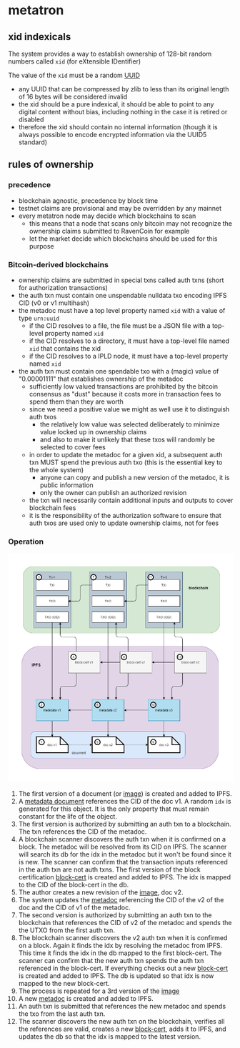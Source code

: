 # metatron


## xid indexicals

The system provides a way to establish ownership of 128-bit random numbers called `xid` (for eXtensible IDentifier)

The value of the `xid` must be a random [UUID](https://en.wikipedia.org/wiki/Universally_unique_identifier)
- any UUID that can be compressed by zlib to less than its original length of 16 bytes will be considered invalid
- the xid should be a pure indexical, it should be able to point to any digital content without bias, including nothing in the case it is retired or disabled
- therefore the xid should contain no internal information (though it is always possible to encode encrypted information via the UUID5 standard)

## rules of ownership 

### precedence

- blockchain agnostic, precedence by block time
- testnet claims are provisional and may be overridden by any mainnet
- every metatron node may decide which blockchains to scan
    - this means that a node that scans only bitcoin may not recognize the ownership claims submitted to RavenCoin for example
    - let the market decide which blockchains should be used for this purpose
### Bitcoin-derived blockchains
- ownership claims are submitted in special txns called auth txns (short for authorization transactions)
- the auth txn must contain one unspendable nulldata txo encoding IPFS CID (v0 or v1 multihash)
- the metadoc must have a top level property named `xid` with a value of type `urn:uuid` 
    - if the CID resolves to a file, the file must be a JSON file with a top-level property named `xid`
    - if the CID resolves to a directory, it must have a top-level file named `xid` that contains the xid
    - if the CID resolves to a IPLD node, it must have a top-level property named `xid`
- the auth txn must contain one spendable txo with a (magic) value of "0.00001111" that establishes ownership of the metadoc
    - sufficiently low valued transactions are prohibited by the bitcoin consensus as "dust" because it costs more in transaction fees to spend them than they are worth
    - since we need a positive value we might as well use it to distinguish auth txos
        - the relatively low value was selected deliberately to minimize value locked up in ownership claims
        - and also to make it unlikely that these txos will randomly be selected to cover fees
    - in order to update the metadoc for a given xid, a subsequent auth txn MUST spend the previous auth txo (this is the essential key to the whole system)
        - anyone can copy and publish a new version of the metadoc, it is public information
        - only the owner can publish an authorized revision
    - the txn will necessarily contain additional inputs and outputs to cover blockchain fees
    - it is the responsibility of the authorization software to ensure that auth txos are used only to update ownership claims, not for fees

### Operation

![](diagrams/verified-versions-v4.png)

1. The first version of a document (or [image](diagrams/verified-versions-v1.png)) is created and added to IPFS. 
2. A [metadata document](meta-v0.json) references the CID of the doc v1. A random `idx` is generated for this object. It is the only property that must remain constant for the life of the object.
3. The first version is authorized by submitting an auth txn to a blockchain. The txn references the CID of the metadoc.
4. A blockchain scanner discovers the auth txn when it is confirmed on a block. The metadoc will be resolved from its CID on IPFS. The scanner will search its db for the idx in the metadoc but it won't be found since it is new. The scanner can confirm that the transaction inputs referenced in the auth txn are not auth txns. The first version of the block certification [block-cert](block-cert-v0.json) is created and added to IPFS. The idx is mapped to the CID of the block-cert in the db.
5. The author creates a new revision of the [image](diagrams/verified-versions-v2.png), doc v2.
6. The system updates the [metadoc](meta-v1.json) referencing the CID of the v2 of the doc and the CID of v1 of the metadoc. 
7. The second version is authorized by submitting an auth txn to the blockchain that references the CID of v2 of the metadoc and spends the the UTXO from the first auth txn.
8. The blockchain scanner discovers the v2 auth txn when it is confirmed on a block. Again it finds the idx by resolving the metadoc from IPFS. This time it finds the idx in the db mapped to the first block-cert. The scanner can confirm that the new auth txn spends the auth txn referenced in the block-cert. If everything checks out a new [block-cert](block-cert-v1.json) is created and added to IPFS. The db is updated so that idx is now mapped to the new block-cert.
9. The process is repeated for a 3rd version of the [image](diagrams/verified-versions-v3.png)
10. A new [metadoc](meta-v2.json) is created and added to IPFS.
11. An auth txn is submitted that references the new metadoc and spends the txo from the last auth txn.
12. The scanner discovers the new auth txn on the blockchain, verifies all the references are valid, creates a new [block-cert](block-cert-v3.json), adds it to IPFS, and updates the db so that the idx is mapped to the latest version.


